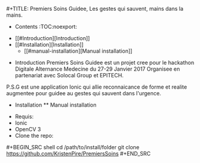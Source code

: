 #+TITLE: Premiers Soins Guidee, Les gestes qui sauvent, mains dans la mains.

* Contents :TOC:noexport:
 - [[#Introduction][Introduction]]
 - [[#Installation][Installation]]
   - [[#manual-installation][Manual installation]]

* Introduction
Premiers Soins Guidee est un projet cree pour le hackathon Digitale Alternance Medecine du 27-29 Janvier 2017 Organisee en partenariat avec Solocal Group et EPITECH. 

P.S.G est une application Ionic qui allie reconnaicance de forme et realite augmentee pour guidee au gestes qui sauvent dans l'urgence.


* Installation
** Manual installation
- Requis:
 - Ionic
 - OpenCV 3
- Clone the repo:

#+BEGIN_SRC shell
  cd /path/to/install/folder
  git clone https://github.com/KristenPire/PremiersSoins
#+END_SRC

